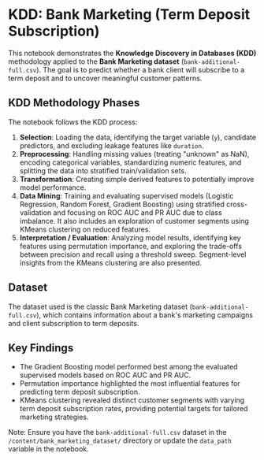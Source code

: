 # KDD: Bank Marketing (Term Deposit Subscription)

This notebook demonstrates the **Knowledge Discovery in Databases (KDD)** methodology applied to the **Bank Marketing dataset** (`bank-additional-full.csv`). The goal is to predict whether a bank client will subscribe to a term deposit and to uncover meaningful customer patterns.

## KDD Methodology Phases

The notebook follows the KDD process:

1.  **Selection**: Loading the data, identifying the target variable (`y`), candidate predictors, and excluding leakage features like `duration`.
2.  **Preprocessing**: Handling missing values (treating "unknown" as NaN), encoding categorical variables, standardizing numeric features, and splitting the data into stratified train/validation sets.
3.  **Transformation**: Creating simple derived features to potentially improve model performance.
4.  **Data Mining**: Training and evaluating supervised models (Logistic Regression, Random Forest, Gradient Boosting) using stratified cross-validation and focusing on ROC AUC and PR AUC due to class imbalance. It also includes an exploration of customer segments using KMeans clustering on reduced features.
5.  **Interpretation / Evaluation**: Analyzing model results, identifying key features using permutation importance, and exploring the trade-offs between precision and recall using a threshold sweep. Segment-level insights from the KMeans clustering are also presented.

## Dataset

The dataset used is the classic Bank Marketing dataset (`bank-additional-full.csv`), which contains information about a bank's marketing campaigns and client subscription to term deposits.

## Key Findings

*   The Gradient Boosting model performed best among the evaluated supervised models based on ROC AUC and PR AUC.
*   Permutation importance highlighted the most influential features for predicting term deposit subscription.
*   KMeans clustering revealed distinct customer segments with varying term deposit subscription rates, providing potential targets for tailored marketing strategies.

Note:  Ensure you have the `bank-additional-full.csv` dataset in the `/content/bank_marketing_dataset/` directory or update the `data_path` variable in the notebook.
